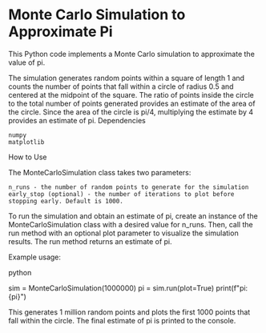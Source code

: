 # Monte Carlo Simulation to Approximate Pi
This Python code implements a Monte Carlo simulation to approximate the value of pi.

The simulation generates random points within a square of length 1 and counts the number of points that fall within a circle of radius 0.5 and centered at the midpoint of the square. The ratio of points inside the circle to the total number of points generated provides an estimate of the area of the circle. Since the area of the circle is pi/4, multiplying the estimate by 4 provides an estimate of pi.
Dependencies

    numpy
    matplotlib

How to Use

The MonteCarloSimulation class takes two parameters:

    n_runs - the number of random points to generate for the simulation
    early_stop (optional) - the number of iterations to plot before stopping early. Default is 1000.

To run the simulation and obtain an estimate of pi, create an instance of the MonteCarloSimulation class with a desired value for n_runs. Then, call the run method with an optional plot parameter to visualize the simulation results. The run method returns an estimate of pi.

Example usage:

python

sim = MonteCarloSimulation(1000000)
pi = sim.run(plot=True)
print(f"pi: {pi}")

This generates 1 million random points and plots the first 1000 points that fall within the circle. The final estimate of pi is printed to the console.
